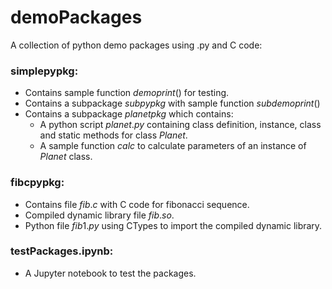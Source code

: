 # demoPackages
A collection of python demo packages using .py and C code:

### simplepypkg:
* Contains sample function $demoprint()$ for testing.
* Contains a subpackage $subpypkg$ with sample function $subdemoprint()$
* Contains a subpackage $planetpkg$ which contains:
    * A python script $planet.py$ containing class definition, instance, class and static methods for class $Planet$.
    * A sample function $calc$ to calculate parameters of an instance of $Planet$ class.
    
### fibcpypkg:
* Contains file $fib.c$ with C code for fibonacci sequence.
* Compiled dynamic library file $fib.so$.
* Python file  $fib1.py$ using CTypes to import the compiled dynamic library.

### testPackages.ipynb:
* A Jupyter notebook to test the packages.
